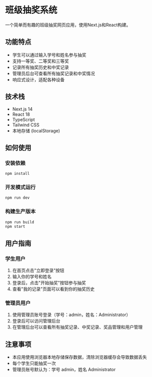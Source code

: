 # 班级抽奖系统

一个简单而有趣的班级抽奖网页应用，使用Next.js和React构建。

## 功能特点

- 学生可以通过输入学号和姓名参与抽奖
- 支持一等奖、二等奖和三等奖
- 记录所有抽奖历史和中奖记录
- 管理员后台可查看所有抽奖记录和中奖情况
- 响应式设计，适配各种设备

## 技术栈

- Next.js 14
- React 18
- TypeScript
- Tailwind CSS
- 本地存储 (localStorage)

## 如何使用

### 安装依赖

```bash
npm install
```

### 开发模式运行

```bash
npm run dev
```

### 构建生产版本

```bash
npm run build
npm start
```

## 用户指南

### 学生用户

1. 在首页点击"立即登录"按钮
2. 输入你的学号和姓名
3. 登录后，点击"开始抽奖"按钮参与抽奖
4. 查看"我的记录"页面可以看到你的抽奖历史

### 管理员用户

1. 使用管理员账号登录（学号：admin，姓名：Administrator）
2. 登录后可以访问管理后台
3. 在管理后台可以查看所有抽奖记录、中奖记录、奖品管理和用户管理

## 注意事项

- 本应用使用浏览器本地存储保存数据，清除浏览器缓存会导致数据丢失
- 每个学生只能抽奖一次
- 管理员账号默认为：学号 admin，姓名 Administrator 